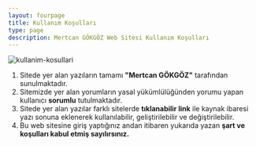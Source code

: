```yaml
---
layout: fourpage
title: Kullanım Koşulları
type: page
description: Mertcan GÖKGÖZ Web Sitesi Kullanım Koşulları
---
```


![kullanim-kosullari](/assets/kullanim-kosullari.jpg)

1. Sitede yer alan yazıların tamamı **"Mertcan GÖKGÖZ"** tarafından sunulmaktadır.
2. Sitemizde yer alan yorumların yasal yükümlülüğünden yorumu yapan kullanıcı **sorumlu** tutulmaktadır.
3. Sitede yer alan yazılar farklı sitelerde **tıklanabilir link** ile kaynak ibaresi yazı sonuna eklenerek kullanılabilir, geliştirilebilir ve değiştirilebilir.
4. Bu web sitesine giriş yaptığınız andan itibaren yukarıda yazan **şart ve koşulları kabul etmiş sayılırsınız.**
